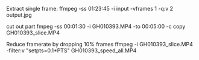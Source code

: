 
Extract single frame:
	ffmpeg -ss 01:23:45 -i input -vframes 1 -q:v 2 output.jpg


cut out part
	fmpeg -ss 00:01:30 -i GH010393.MP4 -to 00:05:00 -c copy GH010393_slice.MP4

Reduce framerate by dropping 10% frames
	ffmpeg -i GH010393_slice.MP4 -filter:v "setpts=0.1*PTS" GH010393_speed_all.MP4
